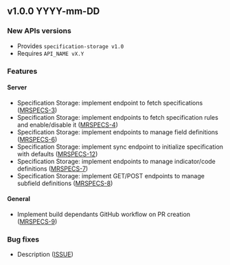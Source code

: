 ## v1.0.0 YYYY-mm-DD
### New APIs versions
* Provides `specification-storage v1.0`
* Requires `API_NAME vX.Y`

### Features
#### Server
* Specification Storage: implement endpoint to fetch specifications ([MRSPECS-3](https://folio-org.atlassian.net//browse/MRSPECS-3))
* Specification Storage: implement endpoints to fetch specification rules and enable/disable it ([MRSPECS-4](https://folio-org.atlassian.net//browse/MRSPECS-4))
* Specification Storage: implement endpoints to manage field definitions ([MRSPECS-6](https://folio-org.atlassian.net//browse/MRSPECS-6))
* Specification Storage: implement sync endpoint to initialize specification with defaults ([MRSPECS-12](https://folio-org.atlassian.net//browse/MRSPECS-12))
* Specification Storage: implement endpoints to manage indicator/code definitions ([MRSPECS-7](https://folio-org.atlassian.net//browse/MRSPECS-7))
* Specification Storage: implement GET/POST endpoints to manage subfield definitions ([MRSPECS-8](https://folio-org.atlassian.net//browse/MRSPECS-8))
#### General
* Implement build dependants GitHub workflow on PR creation ([MRSPECS-9](https://folio-org.atlassian.net//browse/MRSPECS-9))

### Bug fixes
* Description ([ISSUE](https://folio-org.atlassian.net/browse/ISSUE))
